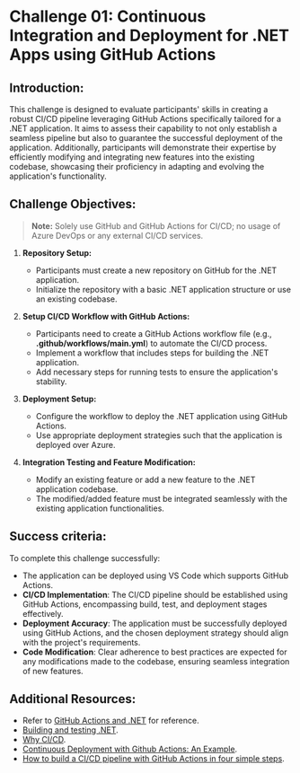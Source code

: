 # Challenge 01: Continuous Integration and Deployment for .NET Apps using GitHub Actions

## Introduction:
This challenge is designed to evaluate participants' skills in creating a robust CI/CD pipeline leveraging GitHub Actions specifically tailored for a .NET application. It aims to assess their capability to not only establish a seamless pipeline but also to guarantee the successful deployment of the application. Additionally, participants will demonstrate their expertise by efficiently modifying and integrating new features into the existing codebase, showcasing their proficiency in adapting and evolving the application's functionality.

## Challenge Objectives:

>**Note:** Solely use GitHub and GitHub Actions for CI/CD; no usage of Azure DevOps or any external CI/CD services.

1. **Repository Setup:**
   - Participants must create a new repository on GitHub for the .NET application.
   - Initialize the repository with a basic .NET application structure or use an existing codebase.

2. **Setup CI/CD Workflow with GitHub Actions:**

   -  Participants need to create a GitHub Actions workflow file (e.g., **.github/workflows/main.yml**) to automate the CI/CD process.
   -  Implement a workflow that includes steps for building the .NET application.
   -  Add necessary steps for running tests to ensure the application's stability.
  
3. **Deployment Setup:**
   - Configure the workflow to deploy the .NET application using GitHub Actions.
   - Use appropriate deployment strategies such that the application is deployed over Azure.

4. **Integration Testing and Feature Modification:**
   - Modify an existing feature or add a new feature to the .NET application codebase.
   - The modified/added feature must be integrated seamlessly with the existing application functionalities.
  
## Success criteria:
To complete this challenge successfully:

- The application can be deployed using VS Code which supports GitHub Actions.
- **CI/CD Implementation**: The CI/CD pipeline should be established using GitHub Actions, encompassing build, test, and deployment stages effectively.
- **Deployment Accuracy**: The application must be successfully deployed using GitHub Actions, and the chosen deployment strategy should align with the project's requirements.
- **Code Modification**: Clear adherence to best practices are expected for any modifications made to the codebase, ensuring seamless integration of new features.

## Additional Resources:

- Refer to [GitHub Actions and .NET](https://learn.microsoft.com/en-us/dotnet/devops/github-actions-overview) for reference.
- [Building and testing .NET](https://docs.github.com/en/actions/automating-builds-and-tests/building-and-testing-net).
- [Why CI/CD](https://resources.github.com/ci-cd/).
- [Continuous Deployment with Github Actions: An Example](https://www.dolthub.com/blog/2020-11-23-continous-deployment-with-github-actions/).
- [How to build a CI/CD pipeline with GitHub Actions in four simple steps](https://github.blog/2022-02-02-build-ci-cd-pipeline-github-actions-four-steps/).
